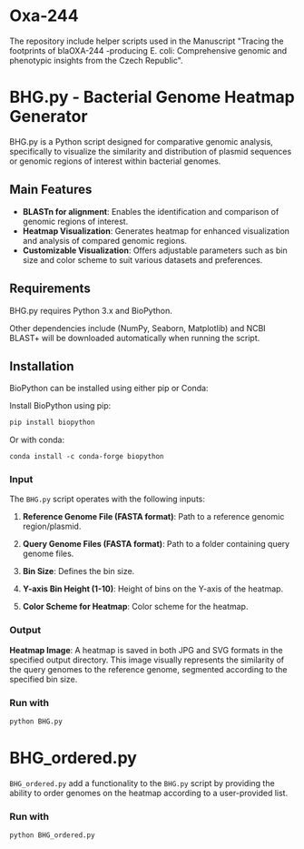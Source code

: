 # Oxa-244
The repository include helper scripts used in the Manuscript "Tracing the footprints of blaOXA-244 -producing E. coli: Comprehensive genomic and phenotypic insights from the Czech Republic".

# BHG.py - Bacterial Genome Heatmap Generator

BHG.py is a Python script designed for comparative genomic analysis, specifically to visualize the similarity and distribution of plasmid sequences or genomic regions of interest within bacterial genomes.

## Main Features
- **BLASTn for alignment**: Enables the identification and comparison of genomic regions of interest.
- **Heatmap Visualization**: Generates heatmap for enhanced visualization and analysis of compared genomic regions.
- **Customizable Visualization**: Offers adjustable parameters such as bin size and color scheme to suit various datasets and preferences.

## Requirements
BHG.py requires Python 3.x and BioPython.

Other dependencies include (NumPy, Seaborn, Matplotlib) and NCBI BLAST+ will be downloaded automatically when running the script. 

## Installation
BioPython can be installed using either pip or Conda:

Install BioPython using pip:
```bash
pip install biopython
```

Or with conda:
```
conda install -c conda-forge biopython
```
### Input

The `BHG.py` script operates with the following inputs:

1. **Reference Genome File (FASTA format)**: Path to a reference genomic region/plasmid.

2. **Query Genome Files (FASTA format)**: Path to a folder containing query genome files.

3. **Bin Size**: Defines the bin size.

4. **Y-axis Bin Height (1-10)**: Height of bins on the Y-axis of the heatmap.

5. **Color Scheme for Heatmap**: Color scheme for the heatmap.

### Output

**Heatmap Image**: A heatmap is saved in both JPG and SVG formats in the specified output directory. This image visually represents the similarity of the query genomes to the reference genome, segmented according to the specified bin size.


### Run with

```bash
python BHG.py
```

# BHG_ordered.py

`BHG_ordered.py` add a functionality to the `BHG.py` script by providing the ability to order genomes on the heatmap according to a user-provided list.

### Run with

```bash
python BHG_ordered.py
```
